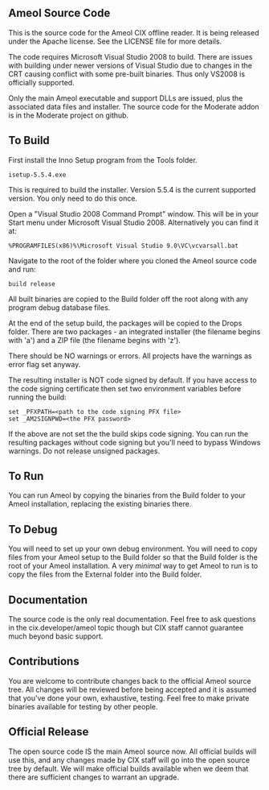 Ameol Source Code
-----------------

This is the source code for the Ameol CIX offline reader. It is being
released under the Apache license. See the LICENSE file for more details.

The code requires Microsoft Visual Studio 2008  to build. There are issues
with building under newer versions of Visual Studio due to changes in the
CRT causing conflict with some pre-built binaries. Thus only VS2008 is
officially supported.

Only the main Ameol executable and support DLLs are issued, plus the
associated data files and installer. The source code for the Moderate
addon is in the Moderate project on github.


To Build
--------
First install the Inno Setup program from the Tools folder.

    isetup-5.5.4.exe

This is required to build the installer. Version 5.5.4 is the current
supported version. You only need to do this once.

Open a "Visual Studio 2008 Command Prompt" window. This will be in your
Start menu under Microsoft Visual Studio 2008. Alternatively you can find
it at:

    %PROGRAMFILES(x86)%\Microsoft Visual Studio 9.0\VC\vcvarsall.bat

Navigate to the root of the folder where you cloned the Ameol source code
and run:

    build release

All built binaries are copied to the Build folder off the root along with
any program debug database files.

At the end of the setup build, the packages will be copied to the Drops
folder. There are two packages - an integrated installer (the filename
begins with 'a') and a ZIP file (the filename begins with 'z').

There should be NO warnings or errors. All projects have the warnings as
error flag set anyway.

The resulting installer is NOT code signed by default. If you have access
to the code signing certificate then set two environment variables before
running the build:

    set _PFXPATH=<path to the code signing PFX file>
    set _AM2SIGNPWD=<the PFX password>

If the above are not set the the build skips code signing. You can run the
resulting packages without code signing but you'll need to bypass Windows
warnings. Do not release unsigned packages.

To Run
------
You can run Ameol by copying the binaries from the Build folder to your
Ameol installation, replacing the existing binaries there.

To Debug
--------
You will need to set up your own debug environment. You will need to copy
files from your Ameol setup to the Build folder so that the Build folder
is the root of your Ameol installation. A very *minimal* way to get Ameol
to run is to copy the files from the External folder into the Build folder.

Documentation
-------------
The source code is the only real documentation. Feel free to ask questions
in the cix.developer/ameol topic though but CIX staff cannot guarantee much beyond
basic support.

Contributions
-------------
You are welcome to contribute changes back to the official Ameol source
tree. All changes will be reviewed before being accepted and it is assumed
that you've done your own, exhaustive, testing. Feel free to make private
binaries available for testing by other people.

Official Release
----------------
The open source code IS the main Ameol source now. All official builds
will use this, and any changes made by CIX staff will go into the open
source tree by default. We will make official builds available when we deem
that there are sufficient changes to warrant an upgrade.
